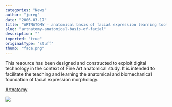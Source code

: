 ```yaml
---
categories: "News"
author: "joreg"
date: "2006-03-17"
title: "ARTNATOMY - anatomical basis of facial expression learning tool"
slug: "artnatomy-anatomical-basis-of-facial"
description: ""
imported: "true"
originalType: "stuff"
thumb: "face.png"
---
```



<!--{SPLIT()}-->
This resource has been designed and constructed to exploit digital technology in the context of Fine Art anatomical study. It is intended to facilitate the teaching and learning the anatomical and biomechanical foundation of facial expression morphology. 

[Artnatomy](http://www.artnatomia.net/)
<!--~~~-->

![](face.png)
<!--{SPLIT}-->